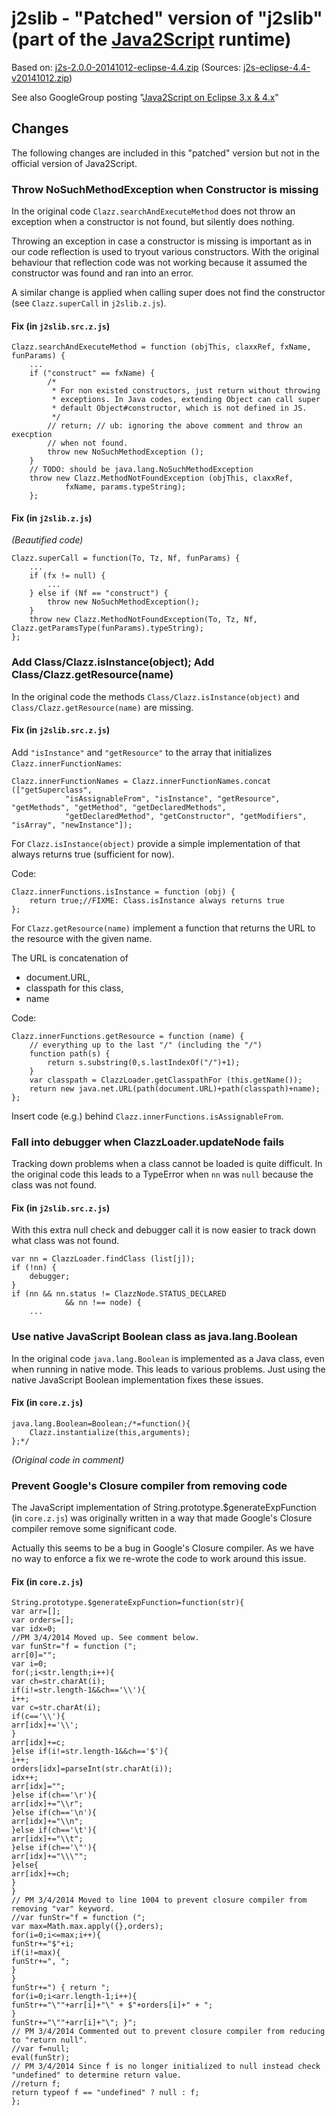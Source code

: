 # j2slib - "Patched" version of "j2slib" (part of the [Java2Script](https://code.google.com/p/java2script/) runtime)


Based on: [j2s-2.0.0-20141012-eclipse-4.4.zip](http://dev.zhourenjian.com/j2s/j2s-2.0.0-20141012-eclipse-4.4.zip) (Sources: [j2s-eclipse-4.4-v20141012.zip](http://dev.zhourenjian.com/j2s/j2s-eclipse-4.4-v20141012.zip))

See also GoogleGroup posting "[Java2Script on Eclipse 3.x & 4.x](https://groups.google.com/forum/#!msg/java2script/g-S1HibShSA/aaz34BcLlZcJ)"

## Changes

The following changes are included in this "patched" version but not in the official version of Java2Script.

### Throw NoSuchMethodException when Constructor is missing

In the original code `Clazz.searchAndExecuteMethod` does not throw an exception when a constructor is not found, but silently does nothing.
 
Throwing an exception in case a constructor is missing is important as in our code reflection is used to tryout various constructors. With the original behaviour that reflection code was not working because it assumed the constructor was found and ran into an error.

A similar change is applied when calling super does not find the constructor (see `Clazz.superCall` in `j2slib.z.js`).

#### Fix (in `j2slib.src.z.js`)

	Clazz.searchAndExecuteMethod = function (objThis, claxxRef, fxName, funParams) {
		...	
		if ("construct" == fxName) {
			/*
			 * For non existed constructors, just return without throwing
			 * exceptions. In Java codes, extending Object can call super
			 * default Object#constructor, which is not defined in JS.
			 */
			// return; // ub: ignoring the above comment and throw an execption
			// when not found.  
			throw new NoSuchMethodException ();
		}
		// TODO: should be java.lang.NoSuchMethodException
		throw new Clazz.MethodNotFoundException (objThis, claxxRef, 
				fxName, params.typeString);
		};

#### Fix (in `j2slib.z.js`)

*(Beautified code)*

    Clazz.superCall = function(To, Tz, Nf, funParams) {
        ...
        if (fx != null) {
            ...
        } else if (Nf == "construct") {
            throw new NoSuchMethodException();
        }
        throw new Clazz.MethodNotFoundException(To, Tz, Nf, Clazz.getParamsType(funParams).typeString);
    };


### Add Class/Clazz.isInstance(object); Add Class/Clazz.getResource(name)


In the original code the methods `Class/Clazz.isInstance(object)` and `Class/Clazz.getResource(name)` are missing.

#### Fix (in `j2slib.src.z.js`)

Add `"isInstance"` and `"getResource"` to the array that initializes `Clazz.innerFunctionNames`:

	Clazz.innerFunctionNames = Clazz.innerFunctionNames.concat (["getSuperclass",
				"isAssignableFrom", "isInstance", "getResource", "getMethods", "getMethod", "getDeclaredMethods", 
				"getDeclaredMethod", "getConstructor", "getModifiers", "isArray", "newInstance"]);


For `Clazz.isInstance(object)` provide a simple implementation of that always returns true (sufficient for now).

Code:

	Clazz.innerFunctions.isInstance = function (obj) {
		return true;//FIXME: Class.isInstance always returns true
	};

For `Clazz.getResource(name)` implement a function that returns the URL to the resource with the given name.

The URL is concatenation of 

* document.URL,
* classpath for this class,
* name

Code:

	Clazz.innerFunctions.getResource = function (name) {
		// everything up to the last "/" (including the "/")
		function path(s) {
			return s.substring(0,s.lastIndexOf("/")+1);
		}
		var classpath = ClazzLoader.getClasspathFor (this.getName());
		return new java.net.URL(path(document.URL)+path(classpath)+name);
	};

Insert code (e.g.) behind `Clazz.innerFunctions.isAssignableFrom`.


### Fall into debugger when ClazzLoader.updateNode fails

Tracking down problems when a class cannot be loaded is quite difficult. In the original code this leads to a TypeError when `nn` was `null` because the class was not found.

#### Fix (in `j2slib.src.z.js`)

With this extra null check and debugger call it is now easier to track down what class was not found.


	var nn = ClazzLoader.findClass (list[j]);
	if (!nn) {
		debugger;
	}
	if (nn && nn.status != ClazzNode.STATUS_DECLARED
				&& nn !== node) {
		...


### Use native JavaScript Boolean class as java.lang.Boolean

In the original code `java.lang.Boolean` is implemented as a Java class, even when running in native mode. This leads to various problems. Just using the native JavaScript Boolean implementation fixes these issues.

#### Fix (in `core.z.js`)

	java.lang.Boolean=Boolean;/*=function(){
		Clazz.instantialize(this,arguments);
	};*/

*(Original code in comment)*
 

### Prevent Google's Closure compiler from removing code

The JavaScript implementation of String.prototype.$generateExpFunction (in `core.z.js`) was originally written in a way that made Google's Closure compiler remove some significant code.

Actually this seems to be a bug in Google's Closure compiler. As we have no way to enforce a fix we re-wrote the code to work around this issue.

#### Fix (in `core.z.js`)

	String.prototype.$generateExpFunction=function(str){
	var arr=[];
	var orders=[];
	var idx=0;
	//PM 3/4/2014 Moved up. See comment below.
	var funStr="f = function (";
	arr[0]="";
	var i=0;
	for(;i<str.length;i++){
	var ch=str.charAt(i);
	if(i!=str.length-1&&ch=='\\'){
	i++;
	var c=str.charAt(i);
	if(c=='\\'){
	arr[idx]+='\\';
	}
	arr[idx]+=c;
	}else if(i!=str.length-1&&ch=='$'){
	i++;
	orders[idx]=parseInt(str.charAt(i));
	idx++;
	arr[idx]="";
	}else if(ch=='\r'){
	arr[idx]+="\\r";
	}else if(ch=='\n'){
	arr[idx]+="\\n";
	}else if(ch=='\t'){
	arr[idx]+="\\t";
	}else if(ch=='\"'){
	arr[idx]+="\\\"";
	}else{
	arr[idx]+=ch;
	}
	}
	// PM 3/4/2014 Moved to line 1004 to prevent closure compiler from removing "var" keyword.
	//var funStr="f = function (";
	var max=Math.max.apply({},orders);
	for(i=0;i<=max;i++){
	funStr+="$"+i;
	if(i!=max){
	funStr+=", ";
	}
	}
	funStr+=") { return ";
	for(i=0;i<arr.length-1;i++){
	funStr+="\""+arr[i]+"\" + $"+orders[i]+" + ";
	}
	funStr+="\""+arr[i]+"\"; }";
	// PM 3/4/2014 Commented out to prevent closure compiler from reducing to "return null".
	//var f=null;
	eval(funStr);
	// PM 3/4/2014 Since f is no longer initialized to null instead check "undefined" to determine return value.
	//return f;
	return typeof f == "undefined" ? null : f;
	};


